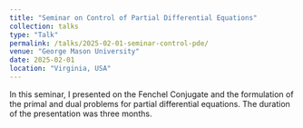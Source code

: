 ```yaml
---
title: "Seminar on Control of Partial Differential Equations"
collection: talks
type: "Talk"
permalink: /talks/2025-02-01-seminar-control-pde/
venue: "George Mason University"
date: 2025-02-01
location: "Virginia, USA"
---
```


In this seminar, I presented on the Fenchel Conjugate and the formulation of the primal and dual problems for partial differential equations. The duration of the presentation was three months.
